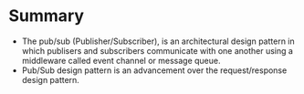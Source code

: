 # Summary

- The pub/sub (Publisher/Subscriber), is an architectural design pattern in which publisers and subscribers communicate with one another using a middleware called event channel or message queue.
- Pub/Sub design pattern is an advancement over the request/response design pattern.